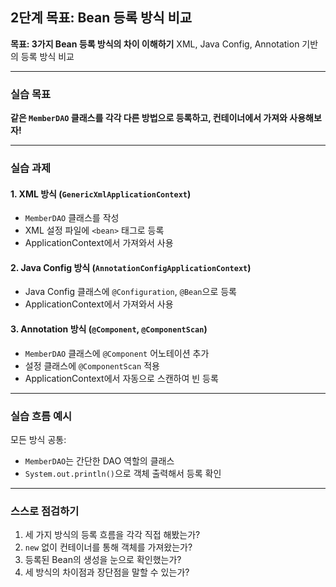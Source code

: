 ## 2단계 목표: Bean 등록 방식 비교

**목표: 3가지 Bean 등록 방식의 차이 이해하기**
XML, Java Config, Annotation 기반의 등록 방식 비교

---

### 실습 목표

**같은 `MemberDAO` 클래스를 각각 다른 방법으로 등록하고, 컨테이너에서 가져와 사용해보자!**

---

### 실습 과제

#### 1. XML 방식 (`GenericXmlApplicationContext`)

* `MemberDAO` 클래스를 작성
* XML 설정 파일에 `<bean>` 태그로 등록
* ApplicationContext에서 가져와서 사용

#### 2. Java Config 방식 (`AnnotationConfigApplicationContext`)

* Java Config 클래스에 `@Configuration`, `@Bean`으로 등록
* ApplicationContext에서 가져와서 사용

#### 3. Annotation 방식 (`@Component`, `@ComponentScan`)

* `MemberDAO` 클래스에 `@Component` 어노테이션 추가
* 설정 클래스에 `@ComponentScan` 적용
* ApplicationContext에서 자동으로 스캔하여 빈 등록

---

### 실습 흐름 예시

모든 방식 공통:

* `MemberDAO`는 간단한 DAO 역할의 클래스
* `System.out.println()`으로 객체 출력해서 등록 확인

---

### 스스로 점검하기

1. 세 가지 방식의 등록 흐름을 각각 직접 해봤는가?
2. `new` 없이 컨테이너를 통해 객체를 가져왔는가?
3. 등록된 Bean의 생성을 눈으로 확인했는가?
4. 세 방식의 차이점과 장단점을 말할 수 있는가?
